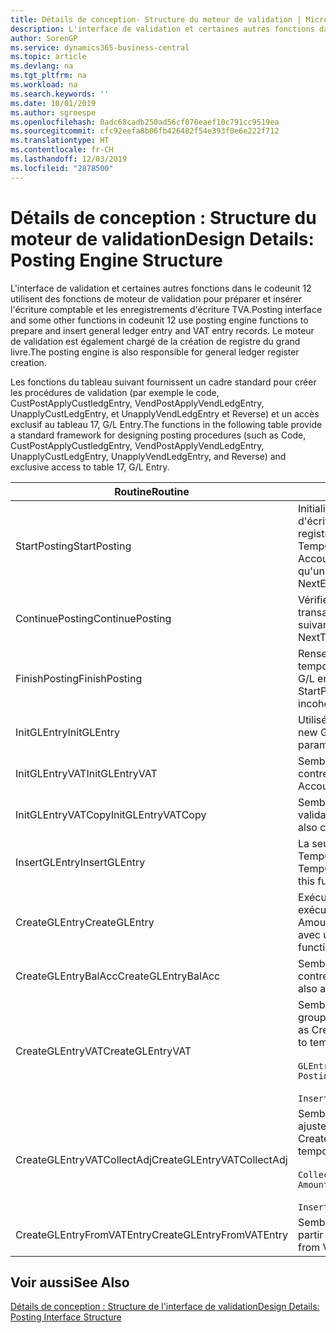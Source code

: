 ```yaml
---
title: Détails de conception- Structure du moteur de validation | Microsoft Docs
description: L'interface de validation et certaines autres fonctions dans le codeunit 12 utilisent des fonctions de moteur de validation pour préparer et insérer l'écriture comptable et les enregistrements d'écriture TVA. Le moteur de validation est également chargé de la création de registre du grand livre.
author: SorenGP
ms.service: dynamics365-business-central
ms.topic: article
ms.devlang: na
ms.tgt_pltfrm: na
ms.workload: na
ms.search.keywords: ''
ms.date: 10/01/2019
ms.author: sgroespe
ms.openlocfilehash: 0adc68cadb250ad56cf070eaef10c791cc9519ea
ms.sourcegitcommit: cfc92eefa8b06fb426482f54e393f0e6e222f712
ms.translationtype: HT
ms.contentlocale: fr-CH
ms.lasthandoff: 12/03/2019
ms.locfileid: "2878500"
---
```

# <a name="design-details-posting-engine-structure"></a><span data-ttu-id="2ad66-104">Détails de conception : Structure du moteur de validation</span><span class="sxs-lookup"><span data-stu-id="2ad66-104">Design Details: Posting Engine Structure</span></span>
<span data-ttu-id="2ad66-105">L'interface de validation et certaines autres fonctions dans le codeunit 12 utilisent des fonctions de moteur de validation pour préparer et insérer l'écriture comptable et les enregistrements d'écriture TVA.</span><span class="sxs-lookup"><span data-stu-id="2ad66-105">Posting interface and some other functions in codeunit 12 use posting engine functions to prepare and insert general ledger entry and VAT entry records.</span></span> <span data-ttu-id="2ad66-106">Le moteur de validation est également chargé de la création de registre du grand livre.</span><span class="sxs-lookup"><span data-stu-id="2ad66-106">The posting engine is also responsible for general ledger register creation.</span></span>  
  
 <span data-ttu-id="2ad66-107">Les fonctions du tableau suivant fournissent un cadre standard pour créer les procédures de validation (par exemple le code, CustPostApplyCustledgEntry, VendPostApplyVendLedgEntry, UnapplyCustLedgEntry, et UnapplyVendLedgEntry et Reverse) et un accès exclusif au tableau 17, G/L Entry.</span><span class="sxs-lookup"><span data-stu-id="2ad66-107">The functions in the following table provide a standard framework for designing posting procedures (such as Code, CustPostApplyCustledgEntry, VendPostApplyVendLedgEntry, UnapplyCustLedgEntry, UnapplyVendLedgEntry, and Reverse) and exclusive access to table 17, G/L Entry.</span></span>  
  
|<span data-ttu-id="2ad66-108">Routine</span><span class="sxs-lookup"><span data-stu-id="2ad66-108">Routine</span></span>|<span data-ttu-id="2ad66-109">Désignation</span><span class="sxs-lookup"><span data-stu-id="2ad66-109">Description</span></span>|  
|-------------|---------------------------------------|  
|<span data-ttu-id="2ad66-110">StartPosting</span><span class="sxs-lookup"><span data-stu-id="2ad66-110">StartPosting</span></span>|<span data-ttu-id="2ad66-111">Initialise le tampon de validation TempGLEntryBuf, verrouille les tableaix d'écriture comptable et écriture TVA, et initialise la période de comptabilité, le registre de comptabilité et le taux de change.</span><span class="sxs-lookup"><span data-stu-id="2ad66-111">Initializes posting buffer TempGLEntryBuf, locks G/L Entry and VAT Entry tables, and initializes Accounting Period, G/L Register, and Exchange Rate.</span></span> <span data-ttu-id="2ad66-112">Ne devrait être appelé qu'une fois, alors NextEntryNo est 0.</span><span class="sxs-lookup"><span data-stu-id="2ad66-112">Should be called only once, then NextEntryNo is 0.</span></span>|  
|<span data-ttu-id="2ad66-113">ContinuePosting</span><span class="sxs-lookup"><span data-stu-id="2ad66-113">ContinuePosting</span></span>|<span data-ttu-id="2ad66-114">Vérifie et valide la TVA sur encaissement pour le précédent incrément de transaction NextTransactionNo et prépare la validation de la ligne suivante.</span><span class="sxs-lookup"><span data-stu-id="2ad66-114">Checks and posts unrealized VAT for previous transaction increment NextTransactionNo and prepares post of next line.</span></span>|  
|<span data-ttu-id="2ad66-115">FinishPosting</span><span class="sxs-lookup"><span data-stu-id="2ad66-115">FinishPosting</span></span>|<span data-ttu-id="2ad66-116">Renseigne la validation en insérant des écritures comptables à partir de tampon temporaire dans le tableau de base de données.</span><span class="sxs-lookup"><span data-stu-id="2ad66-116">Completes posting by inserting G/L entries from temporary buffer into database table.</span></span> <span data-ttu-id="2ad66-117">Toujours utilisé avec StartPosting.</span><span class="sxs-lookup"><span data-stu-id="2ad66-117">Always used together with StartPosting.</span></span> <span data-ttu-id="2ad66-118">Vérifie les incohérences.</span><span class="sxs-lookup"><span data-stu-id="2ad66-118">Checks for inconsistencies.</span></span>|  
|<span data-ttu-id="2ad66-119">InitGLEntry</span><span class="sxs-lookup"><span data-stu-id="2ad66-119">InitGLEntry</span></span>|<span data-ttu-id="2ad66-120">Utilisé pour lancer la nouvelle écriture comptable pour Gen.</span><span class="sxs-lookup"><span data-stu-id="2ad66-120">Used to initialize new G/L entry for Gen.</span></span> <span data-ttu-id="2ad66-121">Jnl Line.</span><span class="sxs-lookup"><span data-stu-id="2ad66-121">Jnl Line.</span></span> <span data-ttu-id="2ad66-122">Retourne GLEntry comme paramètre.</span><span class="sxs-lookup"><span data-stu-id="2ad66-122">Returns GLEntry as parameter.</span></span>|  
|<span data-ttu-id="2ad66-123">InitGLEntryVAT</span><span class="sxs-lookup"><span data-stu-id="2ad66-123">InitGLEntryVAT</span></span>|<span data-ttu-id="2ad66-124">Semblable à InitGLEntry, mais affecte également Numéro de compte contrepartie et SummarizeVAT.</span><span class="sxs-lookup"><span data-stu-id="2ad66-124">Same as InitGLEntry, but also assigns Bal. Account No. and SummarizeVAT.</span></span>|  
|<span data-ttu-id="2ad66-125">InitGLEntryVATCopy</span><span class="sxs-lookup"><span data-stu-id="2ad66-125">InitGLEntryVATCopy</span></span>|<span data-ttu-id="2ad66-126">Semblable à InitGLEntryVAT, mais copie également les données des groupes de validation de l'écriture TVA avant SummarizeVAT.</span><span class="sxs-lookup"><span data-stu-id="2ad66-126">Similar to InitGLEntryVAT, but also copies posting groups data from VAT Entry before SummarizeVAT.</span></span>|  
|<span data-ttu-id="2ad66-127">InsertGLEntry</span><span class="sxs-lookup"><span data-stu-id="2ad66-127">InsertGLEntry</span></span>|<span data-ttu-id="2ad66-128">La seule fonction qui insère l'écriture comptable dans le tableau TempGLEntryBuf global.</span><span class="sxs-lookup"><span data-stu-id="2ad66-128">The only function that inserts G/L entry into global TempGLEntryBuf table.</span></span> <span data-ttu-id="2ad66-129">Utilisez toujours cette fonction pour insérer.</span><span class="sxs-lookup"><span data-stu-id="2ad66-129">Always use this function for insert.</span></span>|  
|<span data-ttu-id="2ad66-130">CreateGLEntry</span><span class="sxs-lookup"><span data-stu-id="2ad66-130">CreateGLEntry</span></span>|<span data-ttu-id="2ad66-131">Exécute InitGLEntry, affecte le montant des devises supplémentaires, puis exécute InsertGLEntry.</span><span class="sxs-lookup"><span data-stu-id="2ad66-131">Performs an InitGLEntry, assigns Additional Currency Amount, and then performs InsertGLEntry.</span></span> <span data-ttu-id="2ad66-132">Remplace plusieurs lignes de code avec un seul appel de fonction.</span><span class="sxs-lookup"><span data-stu-id="2ad66-132">Replaces several lines of code with a single function call.</span></span>|  
|<span data-ttu-id="2ad66-133">CreateGLEntryBalAcc</span><span class="sxs-lookup"><span data-stu-id="2ad66-133">CreateGLEntryBalAcc</span></span>|<span data-ttu-id="2ad66-134">Semblable à CreateGLEntry, mais affecte également Type de compte contrepartie et Numéro de compte contrepartie.</span><span class="sxs-lookup"><span data-stu-id="2ad66-134">Same as CreateGLEntry, but also assigns Bal. Account Type and Bal. Account No.</span></span>|  
|<span data-ttu-id="2ad66-135">CreateGLEntryVAT</span><span class="sxs-lookup"><span data-stu-id="2ad66-135">CreateGLEntryVAT</span></span>|<span data-ttu-id="2ad66-136">Semblable à CreateGLEntry, mais avec le traitement supplémentaire pour les groupes de validation et l'enregistrement sur un tampon TVA temporaire :</span><span class="sxs-lookup"><span data-stu-id="2ad66-136">Same as CreateGLEntry, but with additional processing for posting groups and saving to temporary VAT buffer:</span></span><br /><br /> `GLEntry.CopyPostingGroupsFromDtldCVBuf(DtldCVLedgEntryBuf,GenJnlLine."Gen. Posting Type");`<br /><br /> `InsertVATEntriesFromTemp(DtldCVLedgEntryBuf,GLEntry);`|  
|<span data-ttu-id="2ad66-137">CreateGLEntryVATCollectAdj</span><span class="sxs-lookup"><span data-stu-id="2ad66-137">CreateGLEntryVATCollectAdj</span></span>|<span data-ttu-id="2ad66-138">Semblable à CreateGLEntry, mais avec la collection supplémentaire des ajustements et l'enregistrement sur un tampon TVA temporaire :</span><span class="sxs-lookup"><span data-stu-id="2ad66-138">Same as CreateGLEntry, but with additional collection of adjustments and saving to temporary VAT buffer:</span></span><br /><br /> `CollectAdjustment(AdjAmount,GLEntry.Amount,GLEntry."Additional-Currency Amount",OriginalDateSet);`<br /><br /> `InsertVATEntriesFromTemp(DtldCVLedgEntryBuf,GLEntry);`|  
|<span data-ttu-id="2ad66-139">CreateGLEntryFromVATEntry</span><span class="sxs-lookup"><span data-stu-id="2ad66-139">CreateGLEntryFromVATEntry</span></span>|<span data-ttu-id="2ad66-140">Semblable à CreateGLEntry, mais copie également les groupes de validation à partir de l'écriture TVA.</span><span class="sxs-lookup"><span data-stu-id="2ad66-140">Same as CreateGLEntry, but also copies posting groups from VAT entry.</span></span>|  
  
## <a name="see-also"></a><span data-ttu-id="2ad66-141">Voir aussi</span><span class="sxs-lookup"><span data-stu-id="2ad66-141">See Also</span></span>  
 [<span data-ttu-id="2ad66-142">Détails de conception : Structure de l'interface de validation</span><span class="sxs-lookup"><span data-stu-id="2ad66-142">Design Details: Posting Interface Structure</span></span>](design-details-posting-interface-structure.md)